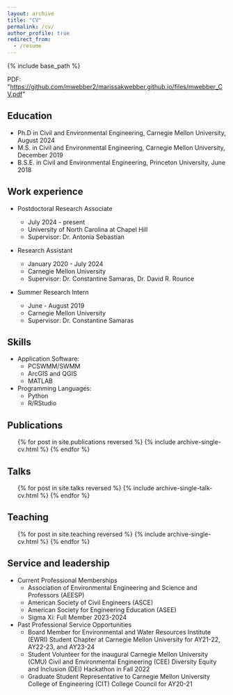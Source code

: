 ```yaml
---
layout: archive
title: "CV"
permalink: /cv/
author_profile: true
redirect_from:
  - /resume
---
```


{% include base_path %}

PDF: "https://github.com/mwebber2/marissakwebber.github.io/files/mwebber_CV.pdf"

## Education
* Ph.D in Civil and Environmental Engineering, Carnegie Mellon University, August 2024
* M.S. in Civil and Environmental Engineering, Carnegie Mellon University, December 2019
* B.S.E. in Civil and Environmental Engineering, Princeton University, June 2018


## Work experience
* Postdoctoral Research Associate
  * July 2024 - present
  * University of North Carolina at Chapel Hill
  * Supervisor: Dr. Antonia Sebastian

* Research Assistant
  * January 2020 - July 2024
  * Carnegie Mellon University
  * Supervisor: Dr. Constantine Samaras, Dr. David R. Rounce

* Summer Research Intern
  * June - August 2019
  * Carnegie Mellon University
  * Supervisor: Dr. Constantine Samaras
  
## Skills
* Application Software:
  * PCSWMM/SWMM
  * ArcGIS and QGIS
  * MATLAB
* Programming Languages:
  * Python
  * R/RStudio

## Publications
  <ul>{% for post in site.publications reversed %}
    {% include archive-single-cv.html %}
  {% endfor %}</ul>
  
## Talks
  <ul>{% for post in site.talks reversed %}
    {% include archive-single-talk-cv.html  %}
  {% endfor %}</ul>
  
## Teaching
  <ul>{% for post in site.teaching reversed %}
    {% include archive-single-cv.html %}
  {% endfor %}</ul>
  
## Service and leadership
* Current Professional Memberships
  * Association of Environmental Engineering and Science and Professors (AEESP)
  * American Society of Civil Engineers (ASCE)
  * American Society for Engineering Education (ASEE)
  * Sigma Xi: Full Member 2023-2024
* Past Professional Service Opportunities
  * Board Member for Environmental and Water Resources Institute (EWRI) Student Chapter at Carnegie Mellon University for AY21-22, AY22-23, and AY23-24
  * Student Volunteer for the inaugural Carnegie Mellon University (CMU) Civil and Environmental Engineering (CEE) Diversity Equity and Inclusion (DEI) Hackathon in Fall 2022
  * Graduate Student Representative to Carnegie Mellon University College of Engineering (CIT) College Council for AY20-21 

